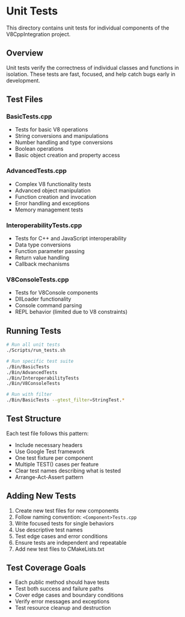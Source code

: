 # Unit Tests

This directory contains unit tests for individual components of the V8CppIntegration project.

## Overview

Unit tests verify the correctness of individual classes and functions in isolation. These tests are fast, focused, and help catch bugs early in development.

## Test Files

### BasicTests.cpp
- Tests for basic V8 operations
- String conversions and manipulations
- Number handling and type conversions
- Boolean operations
- Basic object creation and property access

### AdvancedTests.cpp
- Complex V8 functionality tests
- Advanced object manipulation
- Function creation and invocation
- Error handling and exceptions
- Memory management tests

### InteroperabilityTests.cpp
- Tests for C++ and JavaScript interoperability
- Data type conversions
- Function parameter passing
- Return value handling
- Callback mechanisms

### V8ConsoleTests.cpp
- Tests for V8Console components
- DllLoader functionality
- Console command parsing
- REPL behavior (limited due to V8 constraints)

## Running Tests

```bash
# Run all unit tests
./Scripts/run_tests.sh

# Run specific test suite
./Bin/BasicTests
./Bin/AdvancedTests
./Bin/InteroperabilityTests
./Bin/V8ConsoleTests

# Run with filter
./Bin/BasicTests --gtest_filter=StringTest.*
```

## Test Structure

Each test file follows this pattern:
- Include necessary headers
- Use Google Test framework
- One test fixture per component
- Multiple TEST() cases per feature
- Clear test names describing what is tested
- Arrange-Act-Assert pattern

## Adding New Tests

1. Create new test files for new components
2. Follow naming convention: `<Component>Tests.cpp`
3. Write focused tests for single behaviors
4. Use descriptive test names
5. Test edge cases and error conditions
6. Ensure tests are independent and repeatable
7. Add new test files to CMakeLists.txt

## Test Coverage Goals

- Each public method should have tests
- Test both success and failure paths
- Cover edge cases and boundary conditions
- Verify error messages and exceptions
- Test resource cleanup and destruction